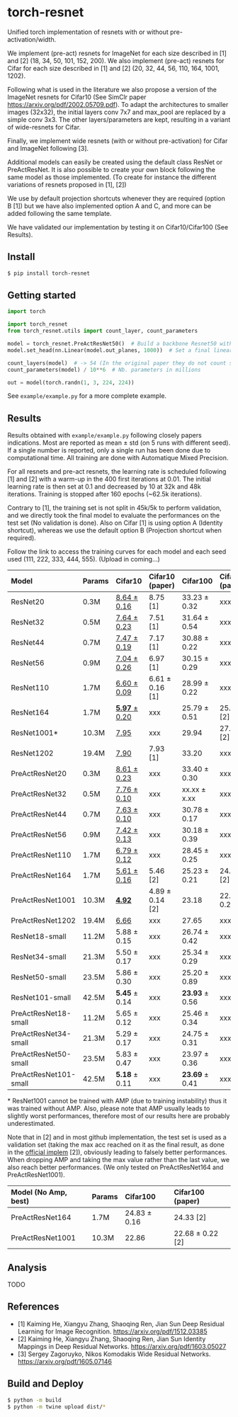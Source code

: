 # torch-resnet

Unified torch implementation of resnets with or without pre-activation/width.

We implement (pre-act) resnets for ImageNet for each size described in [1] and [2] (18, 34, 50, 101, 152, 200).
We also implement (pre-act) resnets for Cifar for each size described in [1] and [2] (20, 32, 44, 56, 110, 164, 1001, 1202).

Following what is used in the literature we also propose a version of the ImageNet resnets for Cifar10 (See SimClr paper https://arxiv.org/pdf/2002.05709.pdf). To adapt the architectures
to smaller images (32x32), the initial layers conv 7x7 and max_pool are replaced by a simple conv 3x3. The other layers/parameters are kept, resulting in a variant of wide-resnets for Cifar.

Finally, we implement wide resnets (with or without pre-activation) for Cifar and ImageNet following [3].

Additional models can easily be created using the default class ResNet or PreActResNet.
It is also possible to create your own block following the same model as those implemented. (To create for instance the different variations of resnets proposed in [1], [2])

We use by default projection shortcuts whenever they are required (option B [1]) but we have also implemented option A and C, and more can be added following the same template.

We have validated our implementation by testing it on Cifar10/Cifar100 (See Results).

## Install

```bash
$ pip install torch-resnet
```


## Getting started

```python
import torch

import torch_resnet
from torch_resnet.utils import count_layer, count_parameters

model = torch_resnet.PreActResNet50()  # Build a backbone Resnet50 with pre-activation for ImageNet
model.set_head(nn.Linear(model.out_planes, 1000))  # Set a final linear head

count_layers(model)  # -> 54 (In the original paper they do not count shortcut/downsampling layers)
count_parameters(model) / 10**6  # Nb. parameters in millions

out = model(torch.randn(1, 3, 224, 224))
```

See `example/example.py` for a more complete example.

## Results

Results obtained with `example/example.py` following closely papers indications. Most are reported as mean $\pm$ std (on 5 runs with different seed). If a single number is reported, only a single run has been done due to computational time. All training are done with Automatique Mixed Precision.

For all resnets and pre-act resnets, the learning rate is scheduled following [1] and [2] with a warm-up in the 400 first iterations at 0.01. The initial learning rate is then set at 0.1 and decreased by 10 at 32k and 48k
iterations. Training is stopped after 160 epochs (~62.5k iterations).

Contrary to [1], the training set is not split in 45k/5k to perform validation, and we directly took the final model to evaluate the performances on the
test set (No validation is done). Also on Cifar [1] is using option A (Identity shortcut), whereas we use the default option B (Projection shortcut when required).

Follow the link to access the training curves for each model and each seed used (111, 222, 333, 444, 555). (Upload in coming...)


|Model                |Params|Cifar10                                                                         |Cifar10 (paper)    |Cifar100                                                                      |Cifar100 (paper)    |
|:-                   |:---- |:-----                                                                          |:-----             |:-----                                                                        |:----               |
|ResNet20             |0.3M  |[8.64 $\pm$ 0.16](https://tensorboard.dev/experiment/Wp0BnqgsQAiNlda6jbHyNw)    |8.75 [1]           |33.23 $\pm$ 0.32                                                              |xxx                 |
|ResNet32             |0.5M  |[7.64 $\pm$ 0.23](https://tensorboard.dev/experiment/jS3iZpYnSXe0JWbmdmsJRg)    |7.51 [1]           |31.64 $\pm$ 0.54                                                              |xxx                 |
|ResNet44             |0.7M  |[7.47 $\pm$ 0.19](https://tensorboard.dev/experiment/Vp32WK2GTEu6EkyTdAc9gg)    |7.17 [1]           |30.88 $\pm$ 0.22                                                              |xxx                 |
|ResNet56             |0.9M  |[7.04 $\pm$ 0.26](https://tensorboard.dev/experiment/I6RV0GFqQni9LnWxRnBFWw)    |6.97 [1]           |30.15 $\pm$ 0.29                                                              |xxx                 |
|ResNet110            |1.7M  |[6.60 $\pm$ 0.09](https://tensorboard.dev/experiment/oh0WxpW0Sw6Yrq5vRBWbVg)    |6.61 $\pm$ 0.16 [1]|28.99 $\pm$ 0.22                                                              |xxx                 |
|ResNet164            |1.7M  |[**5.97** $\pm$ 0.20](https://tensorboard.dev/experiment/obTXYd9NSx2xErmzvHwzjw)|xxx                |25.79 $\pm$ 0.51                                                              |25.16 [2]           |
|ResNet1001*          |10.3M |[7.95](https://tensorboard.dev/experiment/pZCAbqaoQR2I2T9mLGZZzg)               |xxx                |29.94                                                                         |27.82 [2]           |
|ResNet1202           |19.4M |[7.90](https://tensorboard.dev/experiment/dUMT2GoDR7GgDgnun6oDLA)               |7.93 [1]           |33.20                                                                         |xxx                 |
|PreActResNet20       |0.3M  |[8.61 $\pm$ 0.23](https://tensorboard.dev/experiment/RlKrhoLnRA6ptZcns3R7fA)    |xxx                |33.40 $\pm$ 0.30                                                              |xxx                 |
|PreActResNet32       |0.5M  |[7.76 $\pm$ 0.10](https://tensorboard.dev/experiment/LcNVsEdzSBKeZJygGBTpEw)    |xxx                |xx.xx $\pm$ x.xx                                                              |xxx                 |
|PreActResNet44       |0.7M  |[7.63 $\pm$ 0.10](https://tensorboard.dev/experiment/I4yJquNxQ8eDdgKcxUDE7A)    |xxx                |30.78 $\pm$ 0.17                                                              |xxx                 |
|PreActResNet56       |0.9M  |[7.42 $\pm$ 0.13](https://tensorboard.dev/experiment/XdcNemL8Ta2WbVXWq1aTeg)    |xxx                |30.18 $\pm$ 0.39                                                              |xxx                 |
|PreActResNet110      |1.7M  |[6.79 $\pm$ 0.12](https://tensorboard.dev/experiment/TpDZKZmqTlS6NyFVL1ebAQ)    |xxx                |28.45 $\pm$ 0.25                                                              |xxx                 |
|PreActResNet164      |1.7M  |[5.61 $\pm$ 0.16](https://tensorboard.dev/experiment/L4V78FG7T2a4OYxAGnN7jQ)    |5.46 [2]           |25.23 $\pm$ 0.21                                                              |24.33 [2]           |
|PreActResNet1001     |10.3M |[**4.92**](https://tensorboard.dev/experiment/VUM0SW35Rc24wasG8S79GA)           |4.89 $\pm$ 0.14 [2]|23.18                                                                         |22.68 $\pm$ 0.22 [2]|
|PreActResNet1202     |19.4M |[6.66](https://tensorboard.dev/experiment/e7WPBDcbRwuZRJReQsoPFg)               |xxx                |27.65                                                                         |xxx                 |
|ResNet18-small       |11.2M |5.88 $\pm$ 0.15                                                                 |xxx                |26.74 $\pm$ 0.42                                                              |xxx                 |
|ResNet34-small       |21.3M |5.50 $\pm$ 0.17                                                                 |xxx                |25.34 $\pm$ 0.29                                                              |xxx                 |
|ResNet50-small       |23.5M |5.86 $\pm$ 0.30                                                                 |xxx                |25.20 $\pm$ 0.89                                                              |xxx                 |
|ResNet101-small      |42.5M |**5.45** $\pm$ 0.14                                                             |xxx                |**23.93** $\pm$ 0.56                                                          |xxx                 |
|PreActResNet18-small |11.2M |5.65 $\pm$ 0.12                                                                 |xxx                |25.46 $\pm$ 0.34                                                              |xxx                 |
|PreActResNet34-small |21.3M |5.29 $\pm$ 0.17                                                                 |xxx                |24.75 $\pm$ 0.31                                                              |xxx                 |
|PreActResNet50-small |23.5M |5.83 $\pm$ 0.47                                                                 |xxx                |23.97 $\pm$ 0.36                                                              |xxx                 |
|PreActResNet101-small|42.5M |**5.18** $\pm$ 0.11                                                             |xxx                |**23.69** $\pm$ 0.41                                                          |xxx                 |

\* ResNet1001 cannot be trained with AMP (due to training instability) thus it was trained without AMP. Also, please note that AMP usually leads to slightly worst performances, therefore most of our results here are probably underestimated.

Note that in [2] and in most github implementation, the test set is used as a validation set (taking the max acc reached on it as the final result, as done in the [official implem](https://github.com/facebookarchive/fb.resnet.torch) [2]), obviously leading to falsely better performances.  When dropping AMP and taking the max value rather than the last value, we also reach better performances. (We only tested on PreActResNet164 and PreActResNet1001).

|Model (No Amp, best)|Params|Cifar100                                                                      |Cifar100 (paper)    |
|:-                  |:---- |:-----                                                                        |:----               |
|PreActResNet164     |1.7M  |24.83 $\pm$ 0.16                                                              |24.33 [2]           |
|PreActResNet1001    |10.3M |22.86                                                                         |22.68 $\pm$ 0.22 [2]|




## Analysis

TODO

## References

* [1] Kaiming He, Xiangyu Zhang, Shaoqing Ren, Jian Sun
    Deep Residual Learning for Image Recognition. https://arxiv.org/pdf/1512.03385
* [2] Kaiming He, Xiangyu Zhang, Shaoqing Ren, Jian Sun
    Identity Mappings in Deep Residual Networks. https://arxiv.org/pdf/1603.05027
* [3] Sergey Zagoruyko, Nikos Komodakis
    Wide Residual Networks. https://arxiv.org/pdf/1605.07146

## Build and Deploy

```bash
$ python -m build
$ python -m twine upload dist/*
```
